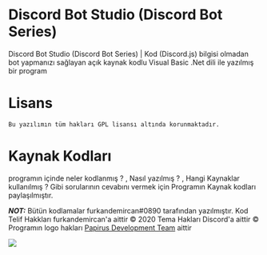 # Discord Bot Studio (Discord Bot Series)
Discord Bot Studio (Discord Bot Series) | Kod (Discord.js) bilgisi olmadan bot yapmanızı sağlayan açık kaynak kodlu Visual Basic .Net dili ile yazılmış bir program

# Lisans
```Bu yazılımın tüm hakları GPL lisansı altında korunmaktadır.```

# Kaynak Kodları
programın içinde neler kodlanmış ? , Nasıl yazılmış ? , Hangi Kaynaklar kullanılmış ? Gibi sorularının cevabını vermek için Programın Kaynak kodları paylaşılmıştır.

***NOT:*** Bütün kodlamalar furkandemircan#0890 tarafından yazılmıştır. Kod Telif Hakkları furkandemircan'a aittir © 2020 Tema Hakları Discord'a aittir © Programın logo hakları <a href="https://www.iconarchive.com/artist/papirus-team.html"> Papirus Development Team</a> aittir

<img align="center" src="https://icons.iconarchive.com/icons/papirus-team/papirus-apps/64/discord-canary-icon.png">
